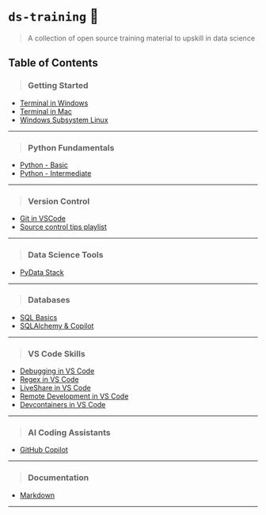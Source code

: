 # `ds-training` 📓
> A  collection of open source training material to upskill in data science


## Table of Contents

> ### Getting Started
- [Terminal in Windows](./Terminal%20in%20Windows.md)
- [Terminal in Mac](./Terminal%20in%20Mac.md)
- [Windows Subsystem Linux](./Windows%20Subsystem%20Linux.md)
---

> ### Python Fundamentals
- [Python - Basic](./Python%20-%20Basic.md)
- [Python - Intermediate](./Python%20-%20Intermediate.md)
---

> ### Version Control
- [Git in VSCode](./Git%20in%20VSCode.md)
- [Source control tips playlist](./Source%20control%20tips%20playlist.md)
---

> ### Data Science Tools
- [PyData Stack](./PyData%20Stack.md)
---

> ### Databases
- [SQL Basics](./SQL%20Basics.md)
- [SQLAlchemy & Copilot](./SQLAlchemy%20%26%20Copilot.md)
---

> ### VS Code Skills
- [Debugging in VS Code](./Debugging%20in%20VS%20Code.md)
- [Regex in VS Code](./Regex%20in%20VS%20Code.md)
- [LiveShare in VS Code](./LiveShare%20in%20VS%20Code.md)
- [Remote Development in VS Code](./Remote%20Development%20in%20VS%20Code.md)
- [Devcontainers in VS Code](./Devcontainers%20in%20VS%20Code.md)
---

> ### AI Coding Assistants
- [GitHub Copilot](./GitHub%20Copilot.md)
---

> ### Documentation
- [Markdown](./Markdown.md)
---
